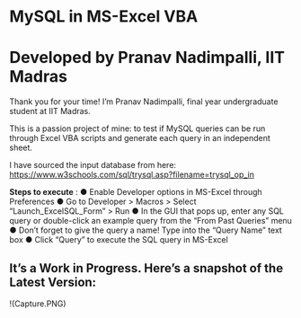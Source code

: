 # MySQL in MS-Excel VBA

# Developed by Pranav Nadimpalli, IIT Madras

Thank you for your time! I’m Pranav Nadimpalli, final year undergraduate student at IIT
Madras.

This is a passion project of mine: to test if MySQL queries can be run through Excel
VBA scripts and generate each query in an independent sheet.

I have sourced the input database from here:
https://www.w3schools.com/sql/trysql.asp?filename=trysql_op_in

**Steps to execute** ​:
● Enable ​Developer​ options in MS-Excel through ​Preferences
● Go to ​Developer > Macros > Select “Launch_ExcelSQL_Form” >
Run
● In the GUI that pops up, enter any SQL query or double-click an example query
from the ​“From Past Queries”​ menu
● Don’t forget to give the query a name! Type into the ​“Query Name”​ text box
● Click ​“Query”​ to execute the SQL query in MS-Excel

## It’s a Work in Progress. Here’s a snapshot of the Latest Version:

!(Capture.PNG)
